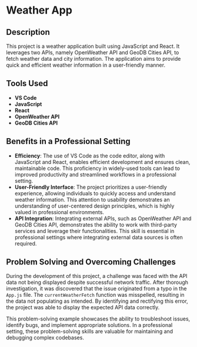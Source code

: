 <h1>Weather App</h1>

<h2>Description</h2>

<p>This project is a weather application built using JavaScript and React. It leverages two APIs, namely OpenWeather API and GeoDB Cities API, to fetch weather data and city information. The application aims to provide quick and efficient weather information in a user-friendly manner.</p>

<h2>Tools Used</h2>

<ul>
  <li><strong>VS Code</strong></li>
  <li><strong>JavaScript</strong></li>
  <li><strong>React</strong></li>
  <li><strong>OpenWeather API</strong></li>
  <li><strong>GeoDB Cities API</strong></li>
</ul>

<h2>Benefits in a Professional Setting</h2>

<ul>
  <li><strong>Efficiency</strong>: The use of VS Code as the code editor, along with JavaScript and React, enables efficient development and ensures clean, maintainable code. This proficiency in widely-used tools can lead to improved productivity and streamlined workflows in a professional setting.</li>
  <li><strong>User-Friendly Interface</strong>: The project prioritizes a user-friendly experience, allowing individuals to quickly access and understand weather information. This attention to usability demonstrates an understanding of user-centered design principles, which is highly valued in professional environments.</li>
  <li><strong>API Integration</strong>: Integrating external APIs, such as OpenWeather API and GeoDB Cities API, demonstrates the ability to work with third-party services and leverage their functionalities. This skill is essential in professional settings where integrating external data sources is often required.</li>
</ul>

<h2>Problem Solving and Overcoming Challenges</h2>

<p>During the development of this project, a challenge was faced with the API data not being displayed despite successful network traffic. After thorough investigation, it was discovered that the issue originated from a typo in the <code>App.js</code> file. The <code>currentWeatherFetch</code> function was misspelled, resulting in the data not populating as intended. By identifying and rectifying this error, the project was able to display the expected API data correctly.</p>

<p>This problem-solving example showcases the ability to troubleshoot issues, identify bugs, and implement appropriate solutions. In a professional setting, these problem-solving skills are valuable for maintaining and debugging complex codebases.</p>
